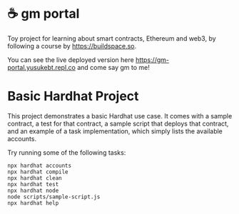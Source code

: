 # ☕️ gm portal
Toy project for learning about smart contracts, Ethereum and web3, by following a course by https://buildspace.so. 

You can see the live deployed version here https://gm-portal.yusukebt.repl.co
and come say gm to me!

# Basic Hardhat Project
This project demonstrates a basic Hardhat use case. It comes with a sample contract, a test for that contract, a sample script that deploys that contract, and an example of a task implementation, which simply lists the available accounts.

Try running some of the following tasks:

```shell
npx hardhat accounts
npx hardhat compile
npx hardhat clean
npx hardhat test
npx hardhat node
node scripts/sample-script.js
npx hardhat help
```
